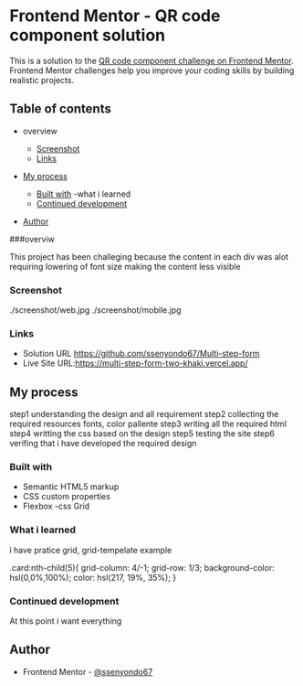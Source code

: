 # Frontend Mentor - QR code component solution

This is a solution to the [QR code component challenge on Frontend Mentor](https://www.frontendmentor.io/challenges/qr-code-component-iux_sIO_H). Frontend Mentor challenges help you improve your coding skills by building realistic projects. 

## Table of contents

- overview
  - [Screenshot](#screenshot)
  - [Links](#links)
- [My process](#my-process)
  - [Built with](#built-with)
  -what i learned
  - [Continued development](#continued-development)
  
- [Author](#author)

###overviw

This project has been challeging because the content in each 
div was alot requiring lowering of font size making the content less visible

### Screenshot

./screenshot/web.jpg
./screenshot/mobile.jpg

### Links

- Solution URL https://github.com/ssenyondo67/Multi-step-form
- Live Site URL:https://multi-step-form-two-khaki.vercel.app/

## My process

step1 understanding the design and all requirement
step2 collecting the required resources fonts, color pallente
step3 writing all the required html 
step4 writting the css based on the design
step5 testing the site
step6 verifing that i have developed the required design

### Built with

- Semantic HTML5 markup
- CSS custom properties
- Flexbox
-css Grid

### What i learned
i have pratice grid, grid-tempelate
example

.card:nth-child(5){
    grid-column: 4/-1;
    grid-row: 1/3;
    background-color: hsl(0,0%,100%);
    color: hsl(217, 19%, 35%);
}

### Continued development
 At this point i want everything

## Author


- Frontend Mentor - [@ssenyondo67](https://www.frontendmentor.io/profile/ssenyondo67)




